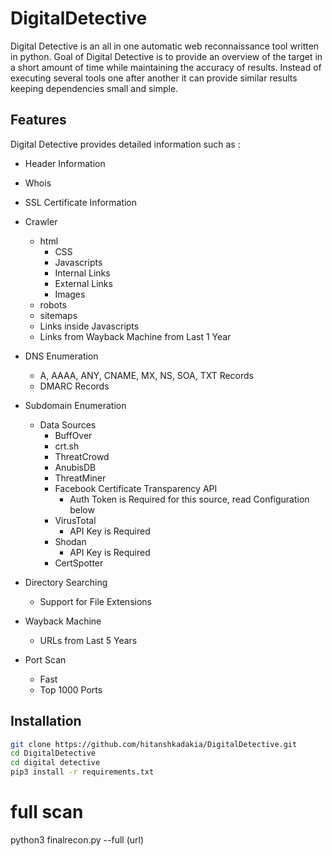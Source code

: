 # DigitalDetective

Digital Detective is an all in one automatic web reconnaissance tool written in python. Goal of Digital Detective is to provide an overview of the target in a short amount of time while maintaining the accuracy of results. Instead of executing several tools one after another it can provide similar results keeping dependencies small and simple.

## Features

Digital Detective provides detailed information such as :

* Header Information

* Whois

* SSL Certificate Information

* Crawler
  * html
    * CSS
    * Javascripts
    * Internal Links
    * External Links
    * Images
  * robots
  * sitemaps
  * Links inside Javascripts
  * Links from Wayback Machine from Last 1 Year

* DNS Enumeration
  * A, AAAA, ANY, CNAME, MX, NS, SOA, TXT Records
  * DMARC Records

* Subdomain Enumeration
  * Data Sources
    * BuffOver
    * crt.sh
    * ThreatCrowd
    * AnubisDB
    * ThreatMiner
    * Facebook Certificate Transparency API
      * Auth Token is Required for this source, read Configuration below
    * VirusTotal
    	* API Key is Required
    * Shodan
      * API Key is Required
    * CertSpotter

* Directory Searching
  * Support for File Extensions

* Wayback Machine
    * URLs from Last 5 Years

* Port Scan
  * Fast
  * Top 1000 Ports
 
## Installation
```bash
git clone https://github.com/hitanshkadakia/DigitalDetective.git
cd DigitalDetective
cd digital detective
pip3 install -r requirements.txt
```


# full scan

python3 finalrecon.py --full (url)

